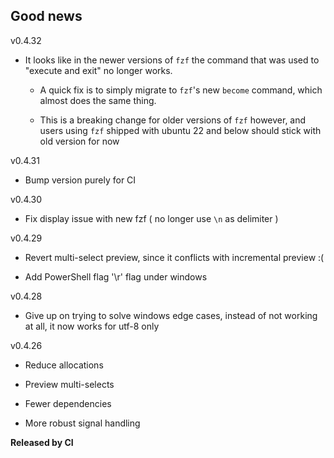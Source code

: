 ## Good news

v0.4.32

- It looks like in the newer versions of `fzf` the command that was used to "execute and exit" no longer works.

  - A quick fix is to simply migrate to `fzf`'s new `become` command, which almost does the same thing.

  - This is a breaking change for older versions of `fzf` however, and users using `fzf` shipped with ubuntu 22 and below should stick with old version for now

v0.4.31

- Bump version purely for CI

v0.4.30

- Fix display issue with new fzf ( no longer use `\n` as delimiter )

v0.4.29

- Revert multi-select preview, since it conflicts with incremental preview :(

- Add PowerShell flag '\r' flag under windows

v0.4.28

- Give up on trying to solve windows edge cases, instead of not working at all, it now works for utf-8 only

v0.4.26

- Reduce allocations

- Preview multi-selects

- Fewer dependencies

- More robust signal handling

**Released by CI**
